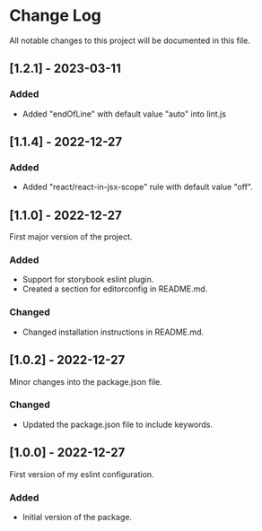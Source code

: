 # Change Log
All notable changes to this project will be documented in this file.

## [1.2.1] - 2023-03-11

### Added
 - Added "endOfLine" with default value "auto" into lint.js

## [1.1.4] - 2022-12-27

### Added
 - Added "react/react-in-jsx-scope" rule with default value "off".

## [1.1.0] - 2022-12-27
First major version of the project.

### Added
 - Support for storybook eslint plugin.
 - Created a section for editorconfig in README.md.

### Changed
 - Changed installation instructions in README.md.

## [1.0.2] - 2022-12-27
Minor changes into the package.json file.

### Changed
- Updated the package.json file to include keywords.

## [1.0.0] - 2022-12-27
First version of my eslint configuration.

### Added
- Initial version of the package.
